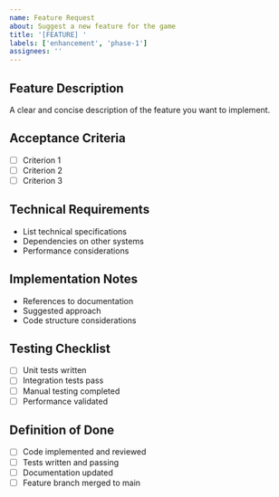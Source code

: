 ```yaml
---
name: Feature Request
about: Suggest a new feature for the game
title: '[FEATURE] '
labels: ['enhancement', 'phase-1']
assignees: ''
---
```


## Feature Description
A clear and concise description of the feature you want to implement.

## Acceptance Criteria
- [ ] Criterion 1
- [ ] Criterion 2
- [ ] Criterion 3

## Technical Requirements
- List technical specifications
- Dependencies on other systems
- Performance considerations

## Implementation Notes
- References to documentation
- Suggested approach
- Code structure considerations

## Testing Checklist
- [ ] Unit tests written
- [ ] Integration tests pass
- [ ] Manual testing completed
- [ ] Performance validated

## Definition of Done
- [ ] Code implemented and reviewed
- [ ] Tests written and passing
- [ ] Documentation updated
- [ ] Feature branch merged to main